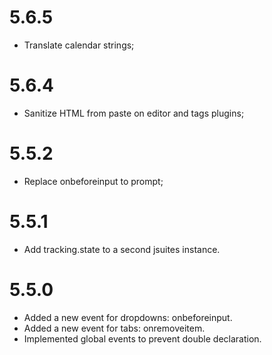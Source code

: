 # 5.6.5

- Translate calendar strings;

# 5.6.4

- Sanitize HTML from paste on editor and tags plugins;

# 5.5.2

- Replace onbeforeinput to prompt;

# 5.5.1

- Add tracking.state to a second jsuites instance.

# 5.5.0

- Added a new event for dropdowns: onbeforeinput.
- Added a new event for tabs: onremoveitem.
- Implemented global events to prevent double declaration.

